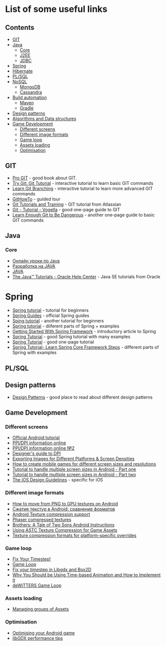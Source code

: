 # List of some useful links

## Contents
- [GIT](#git)
- [Java](#java)
  - [Core](#core)
  - [J2EE](#j2ee)
  - [JDBC](#jdbc)
- [Spring](#spring)
- [Hibernate](#hibernate)
- [PL/SQL](#pl/sql)
- [NoSQL](#nosql)
  - [MongoDB](#mongodb)
  - [Cassandra](#cassandra)
- [Build automation](#build-automation)
  - [Maven](#maven)
  - [Gradle](#gradle)
- [Design patterns](#design-patterns)
- [Algorithms and Data structures](#algorithms-and-data-structures)
- [Game Development](#game-development)
  - [Different screens](#different-screens)
  - [Different image formats](#different-image-formats)
  - [Game loop](#game-loop)
  - [Assets loading](#assets-loading)
  - [Optimisation](#optimisation)

## GIT
- [Pro GIT](https://git-scm.com/book/ru/v2) - good book about GIT. 
- [Try Git: Git Tutorial](https://try.github.io) - interactive tutorial to learn basic GIT commands 
- [Learn Git Branching](http://learngitbranching.js.org/) - interactive tutorial to learn more advanced GIT commands
- [GitHowTo](https://githowto.com/ru) - guided tour
- [Git Tutorials and Training](https://www.atlassian.com/git/tutorials) - GIT tutorial from Atlassian
- [Git - Tutorial - Vogella](http://www.vogella.com/tutorials/Git/article.html) - good one-page guide to GIT
- [Learn Enough Git to Be Dangerous](https://www.learnenough.com/git-tutorial) - another one-page guide to basic GIT commands

## Java
### Core
- [Онлайн уроки по Java](https://www.youtube.com/user/ytkach/playlists)
- [Разработка на JAVA](https://www.youtube.com/playlist?list=PLrCZzMib1e9qUdn_LEm96Oee3RVb9Qmr_)
- [JAVA](https://www.youtube.com/playlist?list=PLrCZzMib1e9qkzxEuU_huxtSAxrW1t9NZ)
- [The Java™ Tutorials - Oracle Help Center](https://docs.oracle.com/javase/tutorial/) - Java SE tutorials from Oracle

# Spring
- [Spring tutorial](https://www.tutorialspoint.com/spring/) - tutorial for beginners
- [Spring Guides](https://spring.io/guides) - official Spring guides
- [Sping tutorial](https://www.javatpoint.com/spring-tutorial) - another tutorial for beginners
- [Spring tutorial](https://www.journaldev.com/spring) - diiferent parts of Spring + examples
- [Getting Started With Spring Framework](https://www.edureka.co/blog/spring-tutorial/) - introductory article to Spring
- [Spring Tutorial](http://www.mkyong.com/tutorials/spring-tutorials/) - good Spring tutorial with many examples
- [Spring Tutorial](http://www.wideskills.com/spring-tutorial) - good one-page tutorial
- [Spring Tutorial- Learn Spring Core Framework Steps](https://www.dineshonjava.com/spring-tutorial/) - different parts of Spring with examples

## PL/SQL

## Design patterns
- [Design Patterns](https://sourcemaking.com/design_patterns) - good place to read about different design patterns

## Game Development
### Different screens
- [Official Android tutorial](https://developer.android.com/guide/practices/screens_support.html)
- [PPI/DPI information online](http://dpi.lv/)
- [PPI/DPI information online №2](http://pxcalc.com/)
- [Designer's guide to DPI](http://sebastien-gabriel.com/designers-guide-to-dpi/)
- [Exporting Images for Different Platforms & Screen Densities](https://sympli.io/blog/2016/09/01/exporting-images-for-different-platforms-and-screen-densities/)
- [How to create mobile games for different screen sizes and resolutions](https://v-play.net/doc/vplay-different-screen-sizes/)
- [Tutorial to handle multiple screen sizes in Android - Part one](http://blog.gemserk.com/2013/01/22/our-solution-to-handle-multiple-screen-sizes-in-android-part-one/)
- [Tutorial to handle multiple screen sizes in Android - Part two](http://blog.gemserk.com/2013/02/13/our-solution-to-handle-multiple-screen-sizes-in-android-part-two/)
- [The iOS Design Guidelines](https://ivomynttinen.com/blog/ios-design-guidelines) - specific for iOS
### Different image formats
- [How to move from PNG to GPU textures on Android](http://mainroach.blogspot.ru/2014/03/the-png-vs-gpu-battle-on-android.html)
- [Сжатие текстур в Android: сравнение форматов](https://habrahabr.ru/company/intel/blog/276089/)
- [Android Texture compression support](https://developer.android.com/guide/topics/graphics/opengl.html#textures)
- [Phaser compressed textures](https://phaser.io/tutorials/advanced-rendering-tutorial/part6)
- [Brothers: A Tale of Two Sons Android Instructions](https://support.humblebundle.com/hc/en-us/articles/115003664707-Brothers-A-Tale-of-Two-Sons-Android-Instructions)
- [Using ASTC Texture Compression for Game Assets](https://developer.nvidia.com/astc-texture-compression-for-game-assets)
- [Texture compression formats for platform-specific overrides](https://docs.unity3d.com/Manual/class-TextureImporterOverride.html)
### Game loop
- [Fix Your Timestep!](https://gafferongames.com/post/fix_your_timestep/)
- [Game Loop](http://gameprogrammingpatterns.com/game-loop.html)
- [Fix your timestep in Libgdx and Box2D](http://saltares.com/blog/games/fixing-your-timestep-in-libgdx-and-box2d/)
- [Why You Should be Using Time-based Animation and How to Implement it](http://blog.sklambert.com/using-time-based-animation-implement/)
- [deWiTTERS Game Loop](http://webcache.googleusercontent.com/search?q=cache:n2NJ3L_QXwwJ:www.koonsolo.com/news/dewitters-gameloop/+&cd=1&hl=en&ct=clnk&gl=us)
### Assets loading
- [Managing groups of Assets](http://saltares.com/blog/games/managing-groups-of-assets/)
### Optimisation
- [Optimising your Android game](http://magory.net/optimising-your-android-game/)
- [libGDX performance tips](http://www.rainware.net/libgdx-performance-tips-what-i-have-learned-so-far/)
